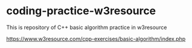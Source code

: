 # coding-practice-w3resource
This is repository of C++ basic algorithm practice in w3resource

https://www.w3resource.com/cpp-exercises/basic-algorithm/index.php

